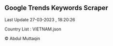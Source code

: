 

## Google Trends Keywords Scraper 
 
Last Update 27-03-2023 , 18:20:26

Country List :
VIETNAM.json



© Abdul Muttaqin 
